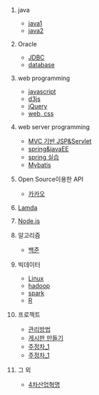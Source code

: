 1. java
   - [java1](https://github.com/heesu40/STUDY/blob/master/Study/Day%201-8.md)
   - [java2](https://github.com/heesu40/STUDY/blob/master/Study/DAY%209-10.md)
2. Oracle
   - [JDBC](https://github.com/heesu40/STUDY/blob/master/Study/JDBC.md#jdbc)
   - [database](https://github.com/heesu40/STUDY/blob/master/Study/database.md)
3. web programming
   - [javascript](https://github.com/heesu40/STUDY/blob/master/Study/javascript.md)
   - [d3js](https://github.com/heesu40/STUDY/blob/master/Study/d3js.md) 
   - [jQuery](https://github.com/heesu40/STUDY/blob/master/Study/JQuery.md)
   - [web, css](https://github.com/heesu40/STUDY/blob/master/Study/web.md)
4. web server programming
   - [MVC 기반 JSP&Servlet](https://github.com/heesu40/STUDY/blob/master/Study/JSP%EC%99%80%20%EC%84%9C%EB%B8%94%EB%A6%BF(survlet).md)
   - [spring&javaEE](https://github.com/heesu40/STUDY/blob/master/Study/%EC%8A%A4%ED%94%84%EB%A7%81MVC.md)
   - [spring 실습](https://github.com/heesu40/STUDY/blob/master/Study/%EC%8A%A4%ED%94%84%EB%A7%81%20%20%EC%8B%A4%EC%8A%B5.md)
   - [Mybatis](https://github.com/heesu40/STUDY/blob/master/Study/Mybatis.md)
5. Open Source이용한 API
   - [카카오](https://github.com/heesu40/STUDY/blob/master/Study/%EC%B9%B4%EC%B9%B4%EC%98%A4API%20%EC%9D%B4%EC%9A%A9.md)
6. [Lamda](https://github.com/heesu40/STUDY/blob/master/Study/Lambda.md)
7. [Node.js](https://github.com/heesu40/STUDY/blob/master/Study/Node.js.md)
8. 알고리즘
   - [백준](https://github.com/heesu40/STUDY/blob/master/Study/%EB%B0%B1%EC%A4%80.md)
  
9. 빅데이터
   - [Linux](https://github.com/heesu40/STUDY/blob/master/Study/Linux.md)
   - [hadoop](https://github.com/heesu40/STUDY/blob/master/Study/hadoop.md)
   - [spark](https://github.com/heesu40/STUDY/blob/master/Study/%EC%8A%A4%ED%8C%8C%ED%81%AC.md)
   - [R]()
10. 프로젝트  
    - [관리방법](https://github.com/heesu40/STUDY/blob/master/Study/%ED%94%84%EB%A1%9C%EC%A0%9D%ED%8A%B8%20%EA%B4%80%EB%A6%AC%20%EB%B0%A9%EB%B2%95.md)
    - [게시판 만들기](https://github.com/heesu40/STUDY/blob/master/Study/%EC%8B%A4%EC%A0%84%ED%94%84%EB%A1%9C%EC%A0%9D%ED%8A%B8(%EA%B2%8C%EC%8B%9C%ED%8C%90%EB%A7%8C%EB%93%A4%EA%B8%B0).md)
    - [주정차_1](https://github.com/heesu40/STUDY/blob/master/Study/%ED%94%84%EB%A1%9C%EC%A0%9D%ED%8A%B8(%EC%A3%BC%EC%A0%95%EC%B0%A8).md)
    - [주정차_1]()
11. 그 외
    - [4차산업혁명](https://github.com/heesu40/STUDY/blob/master/Study/The%20Fourth%20Industrial%20Revolution.md)
   
